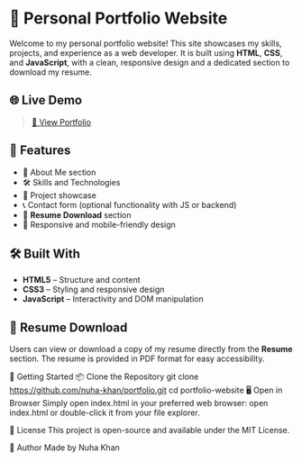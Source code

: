 # 💼 Personal Portfolio Website

Welcome to my personal portfolio website! This site showcases my skills, projects, and experience as a web developer. It is built using **HTML**, **CSS**, and **JavaScript**, with a clean, responsive design and a dedicated section to download my resume.

## 🌐 Live Demo

> [🔗 View Portfolio](https://your-portfolio-link.com)

## 📁 Features

- 🧑 About Me section
- 🛠️ Skills and Technologies
- 📂 Project showcase
- 📞 Contact form (optional functionality with JS or backend)
- 📄 **Resume Download** section
- 🌙 Responsive and mobile-friendly design

## 🛠️ Built With

- **HTML5** – Structure and content
- **CSS3** – Styling and responsive design
- **JavaScript** – Interactivity and DOM manipulation

## 📄 Resume Download

Users can view or download a copy of my resume directly from the **Resume** section. The resume is provided in PDF format for easy accessibility.

🚀 Getting Started
📦 Clone the Repository
git clone https://github.com/nuha-khan/portfolio.git
cd portfolio-website
🖥️ Open in Browser
Simply open index.html in your preferred web browser:
open index.html
or double-click it from your file explorer.

📃 License
This project is open-source and available under the MIT License.

👤 Author
Made by Nuha Khan
